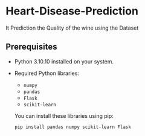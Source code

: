 # Heart-Disease-Prediction

It Prediction the Quality of the wine using the Dataset

## Prerequisites

- Python 3.10.10 installed on your system.
- Required Python libraries:
  - `numpy`
  - `pandas`
  - `Flask`
  - `scikit-learn`
  
  You can install these libraries using pip:
  ```
  pip install pandas numpy scikit-learn Flask

  ```

